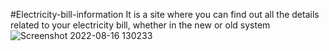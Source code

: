 #Electricity-bill-information
It is a site where you can find out all the details related to your electricity bill, whether in the new or old system
![Screenshot 2022-08-16 130233](https://user-images.githubusercontent.com/89325220/184854382-23b12a04-9507-42ed-923c-3dfd5c02f991.png)
